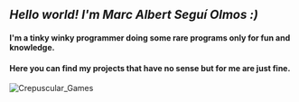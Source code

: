 ## _Hello world! I'm Marc Albert Seguí Olmos :)_
#### I'm a tinky winky programmer doing some rare programs only for fun and knowledge.
#### Here you can find my projects that have no sense but for me are just fine. 
![Crepuscular_Games](Images/Crepuscular_Games_Logo.png)
